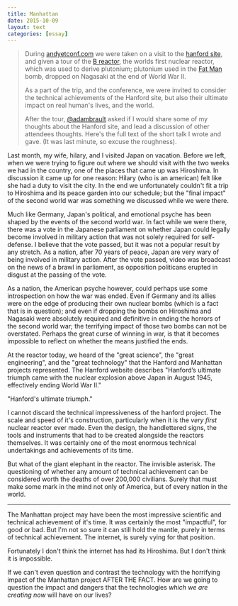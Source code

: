 ```yaml
---
title: Manhattan
date: 2015-10-09
layout: text
categories: [essay]
---
```


> During [andyetconf.com](http://andyetconf.com/) we were taken on a visit to the [hanford site](https://en.wikipedia.org/wiki/Hanford_Site), and given a tour of the [B reactor](https://en.wikipedia.org/wiki/B_Reactor), the worlds first nuclear reactor, which was used to derive plutonium; plutonium used in the [Fat Man](https://en.wikipedia.org/wiki/Fat_Man) bomb, dropped on Nagasaki at the end of World War II.
>
> As a part of the trip, and the conference, we were invited to consider the technical achievements of the Hanford site, but also their ultimate impact on real human's lives, and the world.
>
> After the tour, [@adambrault](http://twitter.com/adambrault) asked if I would share some of my thoughts about the Hanford site, and lead a discussion of other attendees thoughts. Here's the full text of the short talk I wrote and gave. (It was last minute, so excuse the roughness).


Last month, my wife, hilary, and I visited Japan on vacation. Before we left, when we were trying to figure out where we should visit with the two weeks we had in the country, one of the places that came up was Hiroshima. In discussion it came up for one reason: Hilary (who is an american) felt like she had a duty to visit the city. In the end we unfortunately couldn't fit a trip to Hiroshima and its peace garden into our schedule; but the "final impact" of the second world war was something we discussed while we were there.

Much like Germany, Japan's political, and emotional psyche has been shaped by the events of the second world war. In fact while we were there, there was a vote in the Japanese parliament on whether Japan could legally become involved in military action that was not solely required for self-defense. I believe that the vote passed, but it was not a popular result by any stretch. As a nation, after 70 years of peace, Japan are very wary of being involved in military action. After the vote passed, video was broadcast on the news of a brawl in parliament, as opposition politicans erupted in disgust at the passing of the vote.

As a nation, the American psyche however, could perhaps use some introspection on how the war was ended. Even if Germany and its allies were on the edge of producing their own nuclear bombs (which is a fact that is in question); and even if dropping the bombs on Hiroshima and Nagasaki were absolutely required and definitive in ending the horrors of the second world war; the terrifying impact of those two bombs can not be overstated. Perhaps the great curse of winning in war, is that it becomes impossible to reflect on whether the means justified the ends.

At the reactor today, we heard of the "great science", the "great engineering", and the "great technology" that the Hanford and Manhattan projects represented. The Hanford website describes  "Hanford’s ultimate triumph came with the nuclear explosion above Japan in August 1945, effectively ending World War II."

"Hanford's ultimate triumph."

I cannot discard the technical impressiveness of the hanford project. The scale and speed of it's construction, particularly when it is the _very first_ nuclear reactor ever made. Even the design, the handlettered signs, the tools and instruments that had to be created alongside the reactors themselves. It was certainly one of the most enormous technical undertakings and achievements of its time.

But what of the giant elephant in the reactor. The invisible asterisk. The questioning of whether any amount of technical achievement can be considered worth the deaths of over 200,000 civilians. Surely that must make some mark in the mind not only of America, but of every nation in the world.

---

The Manhattan project may have been the most impressive scientific and technical achievement of it's time. It was certainly the most "impactful", for good or bad. But I'm not so sure it can still hold the mantle, purely in terms of technical achievement. The internet, is surely vying for that position.

Fortunately I don't think the internet has had its Hiroshima. But I don't think it is impossible.

If we can't even question and contrast the technology with the horrifying impact of the Manhattan project AFTER THE FACT. How are we going to question the impact and dangers that the technologies _which we are creating now_ will have on our lives? 
